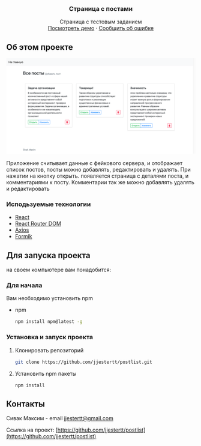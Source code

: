 <!-- PROJECT LOGO -->
<br />
<p align="center">
  <h3 align="center">Страница с постами</h3>

  <p align="center">
    Страница с тестовым заданием
    <br />
    <a href="https://github.com/jjestertt/postlist">Посмотреть демо</a>
    ·
    <a href="https://github.com/jjestertt/postlist/issues">Сообщить об ошибке</a>
  </p>
</p>

<!-- ABOUT THE PROJECT -->
## Об этом проекте
<p align="center">
<img src="https://raw.githubusercontent.com/jjestertt/postlist/master/screen.png" alt="screen" />
</p>

Приложение считывает данные с фейкового сервера, и отображает список постов, посты можно добавлять, редактировать и удалять. При нажатии на кнопку открыть. появляется страница с деталями поста, и комментариями к посту. Комментарии так же можно добавлять удалять и редактировать

### Исподьзуемые технологии

* [React](https://ru.reactjs.org/)
* [React Router DOM](https://reactrouter.com/)
* [Axios](https://github.com/axios/axios)
* [Formik](https://formik.org)



<!-- GETTING STARTED -->
## Для запуска проекта

на своем компьютере вам понадобится:

### Для начала

Вам необходимо установить npm
* npm
  ```sh
  npm install npm@latest -g
  ```

### Установка и запуск проекта

1. Клонировать репозиторий
   ```sh
   git clone https://github.com/jjestertt/postlist.git
   ```
2. Установить npm пакеты
   ```sh
   npm install
   ```

<!-- CONTACT -->
## Контакты

Сивак Максим - email jjestertt@gmail.com

Ссылка на проект: [https://github.com/jjestertt/postlist](https://github.com/jjestertt/postlist)
